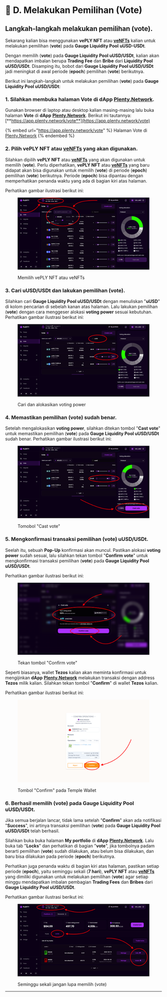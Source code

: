 # 💩 D. Melakukan Pemilihan (Vote)

## Langkah-langkah melakukan pemilihan (vote)**.**

Sekarang kalian bisa menggunakan **vePLY NFT** atau [**veNFTs**](https://nota.endhonesa.com/) kalian untuk melakukan pemilihan (**vote**) pada **Gauge Liquidity Pool** **uUSD-USDt**.

Dengan memilih (**vote**) pada **Gauge Liquidity Pool uUSD/USDt**, kalian akan mendapatkan imbalan berupa **Trading Fee** dan **Bribe** dari **Liquidity Pool uUSD/USDt**. Disamping itu, bobot dari **Gauge Liquidity Pool uUSD/USDt** jadi meningkat di awal periode (**epoch**) pemilihan (**vote**) berikutnya.

Berikut ini langkah-langkah untuk melakukan pemilihan (**vote**) pada **Gauge Liquidity Pool uUSD/USDt**:

### 1. Silahkan membuka halaman Vote di dApp [Plenty.Network](https://plenty.network/).

Gunakan browser di laptop atau desktop kalian masing-masing lalu buka halaman **Vote** di **dApp** [**Plenty.Network**](https://plenty.network/). Berikut ini tautannya: [**https://app.plenty.network/vote**](https://app.plenty.network/vote)

{% embed url="https://app.plenty.network/vote" %}
Halaman Vote di [Plenty.Network](https://plenty.network/)
{% endembed %}

### 2. Pilih vePLY NFT atau [veNFTs](https://nota.endhonesa.com/) yang akan digunakan.

Silahkan dipilih **vePLY NFT** atau [**veNFTs**](https://nota.endhonesa.com/) yang akan digunakan untuk memilih (**vote**). Perlu diperhatikan, **vePLY NFT** atau [**veNFTs**](https://nota.endhonesa.com/) yang baru didapat akan bisa digunakan untuk memilih (**vote**) di periode (**epoch**) pemilihan (**vote**) berikutnya. Periode (**epoch**) bisa dipantau dengan memperhatikan penanda waktu yang ada di bagian kiri atas halaman.

Perhatikan gambar ilustrasi berikut ini:

<figure><img src="../.gitbook/assets/Screen Shot 2023-07-10 at 15.22.31.png" alt=""><figcaption><p>Memilih vePLY NFT atau veNFTs</p></figcaption></figure>

### 3. Cari uUSD/USDt dan lakukan pemilihan (vote).

Silahkan cari **Gauge Liquidity Pool uUSD/USDt** dengan menuliskan "**uUSD**" di kolom pencarian di sebelah kanan atas halaman. Lalu lakukan pemilihan (**vote**) dengan cara menggeser alokasi **voting power** sesuai kebutuhan. Perhatikan gambar ilustrasi berikut ini:

<figure><img src="../.gitbook/assets/Screen Shot 2023-07-10 at 15.23.45.png" alt=""><figcaption><p>Cari dan alokasikan voting power</p></figcaption></figure>

### 4. Memastikan pemilihan (vote) sudah benar.

Setelah mengalokasikan **voting power**, silahkan ditekan tombol "**Cast vote**" untuk memastikan pemilihan (**vote**) pada **Gauge Liquidity Pool uUSD/USDt** sudah benar. Perhatikan gambar ilustrasi berikut ini:

<figure><img src="../.gitbook/assets/Screen Shot 2023-07-10 at 17.23.23.png" alt=""><figcaption><p>Tomobol "Cast vote"</p></figcaption></figure>

### 5. Mengkonfirmasi transaksi pemilihan (vote) uUSD/USD&#x74;**.**

Seelah itu, sebuah **Pop-Up** konfirmasi akan muncul. Pastikan alokasi **voting power** sudah sesuai, lalu silahkan tekan tombol "**Confirm vote**" untuk mengkonfirmasi transaksi pemilihan (**vote**) pada **Gauge Liquidity Pool uUSD/USDt**.

Perhatikan gambar ilustrasi berikut ini:

<figure><img src="../.gitbook/assets/Screen Shot 2023-07-10 at 17.24.24.png" alt=""><figcaption><p>Tekan tombol "Confirm vote"</p></figcaption></figure>

Seperti biasanya, wallet **Tezos** kalian akan meminta konfirmasi untuk mengijinkan **dApp** [**Plenty.Network**](https://plenty.network/) melakukan transaksi dengan address **Tezos** milik kalian. Silahkan tekan tombol "**Confirm**" di wallet **Tezos** kalian.

Perhatikan gambar ilustrasi berikut ini:

<figure><img src="../.gitbook/assets/Screen Shot 2023-07-10 at 17.25.35.png" alt=""><figcaption><p>Tombol "Confirm" pada Temple Wallet</p></figcaption></figure>

### 6. Berhasil memilih (vote) pada **Gauge Liquidity Pool uUSD/USDt**.

Jika semua berjalan lancar, tidak lama setelah "**Confirm**" akan ada notifikasi "**Success**", ini artinya transaksi pemilihan (**vote**) pada **Gauge Liquidity Pool uUSD/USDt** telah berhasil.

Silahkan buka buka halaman **My portfolio** di **dApp** [**Plenty.Network**](https://plenty.network/). Lalu buka tab "**Locks**" dan perhatikan di bagian "**vote**", jika tombolnya padam berarti pemilihan (**vote**) sudah dilakukan, atau belum bisa dilakukan, dan baru bisa dilakukan pada periode (**epoch**) berikutnya.

Perhatikan juga penanda waktu di bagian kiri atas halaman, pastikan setiap periode (**epoch**), yaitu seminggu sekali (**7 hari**), **vePLY NFT** atau [**veNFTs**](https://nota.endhonesa.com/) yang dimiliki digunakan untuk melakukan pemilihan (**vote**) agar setiap minggu mendapatkan imbalan pembagian **Trading Fees** dan **Bribes** dari **Gauge Liquidity Pool uUSD/USDt**.

Perhatikan gambar ilustrasi berikut ini:

<figure><img src="../.gitbook/assets/Screen Shot 2023-07-10 at 17.43.05.png" alt=""><figcaption><p>Seminggu sekali jangan lupa memilih (vote)</p></figcaption></figure>

***
